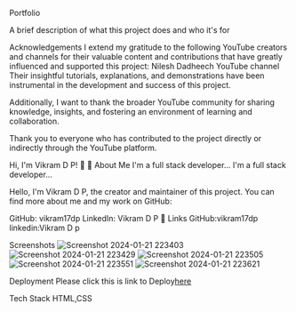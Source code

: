 Portfolio

A brief description of what this project does and who it's for

Acknowledgements
I extend my gratitude to the following YouTube creators and channels for their valuable content and contributions that have greatly influenced and supported this project:
Nilesh Dadheech YouTube channel
Their insightful tutorials, explanations, and demonstrations have been instrumental in the development and success of this project.

Additionally, I want to thank the broader YouTube community for sharing knowledge, insights, and fostering an environment of learning and collaboration.

Thank you to everyone who has contributed to the project directly or indirectly through the YouTube platform.

Hi, I'm Vikram D P! 👋
🚀 About Me
I'm a full stack developer... I'm a full stack developer...

Hello, I'm Vikram D P, the creator and maintainer of this project. You can find more about me and my work on GitHub:

GitHub: vikram17dp
LinkedIn: Vikram D P
🔗 Links
GitHub:vikram17dp linkedin:Vikram D p

Screenshots
![Screenshot 2024-01-21 223403](https://github.com/vikram17dp/portfolio/assets/144223883/8a8e0324-f887-42b5-ac7f-5925baf49d32)
![Screenshot 2024-01-21 223429](https://github.com/vikram17dp/portfolio/assets/144223883/10f1e32d-aa86-4d02-9aa4-0b3478c64fea)
![Screenshot 2024-01-21 223505](https://github.com/vikram17dp/portfolio/assets/144223883/20b59229-5e4e-4dea-a0cf-8e3609e81189)
![Screenshot 2024-01-21 223551](https://github.com/vikram17dp/portfolio/assets/144223883/abf38b02-9a50-4fbe-87a8-8282e5a9483e)
![Screenshot 2024-01-21 223621](https://github.com/vikram17dp/portfolio/assets/144223883/516e2989-c725-4b0f-82c4-7b0b07ce57e1)


Deployment
Please click this is link to Deploy[here](https://vikram17dp.github.io/portfolio/#)

Tech Stack
HTML,CSS
